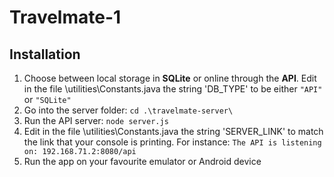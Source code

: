 # Travelmate-1

## Installation
1. Choose between local storage in **SQLite** or online through the **API**. Edit in the file \utilities\Constants.java the string 'DB_TYPE' to be either `"API"` or `"SQLite"`
2. Go into the server folder: `cd .\travelmate-server\`
3. Run the API server: `node server.js`
4. Edit in the file \utilities\Constants.java the string 'SERVER_LINK' to match the link that your console is printing. For instance: `The API is listening on: 192.168.71.2:8080/api`
5. Run the app on your favourite emulator or Android device
